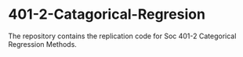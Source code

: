 # 401-2-Catagorical-Regresion
The repository contains the replication code for Soc 401-2 Categorical Regression Methods.



